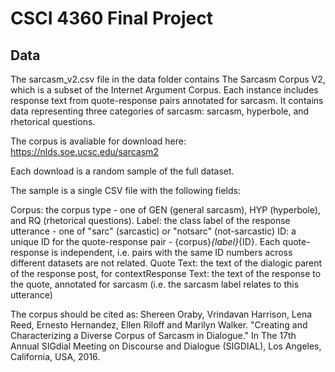 # CSCI 4360 Final Project

## Data 

The sarcasm_v2.csv file in the data folder contains The Sarcasm Corpus V2, which is a subset of the Internet Argument Corpus. Each instance includes response text from quote-response pairs annotated for sarcasm. It contains data representing three categories of sarcasm: sarcasm, hyperbole, and rhetorical questions. 

The corpus is avaliable for download here: https://nlds.soe.ucsc.edu/sarcasm2

Each download is a random sample of the full dataset. 

The sample is a single CSV file with the following fields:

Corpus: the corpus type - one of GEN (general sarcasm), HYP (hyperbole), and RQ (rhetorical questions).
Label: the class label of the response utterance - one of "sarc" (sarcastic) or "notsarc" (not-sarcastic)
ID: a unique ID for the quote-response pair - {corpus}_{label}_{ID}. Each quote-response is independent, i.e. pairs with the same ID numbers across different datasets are not related.
Quote Text: the text of the dialogic parent of the response post, for contextResponse Text: the text of the response to the quote, annotated for sarcasm (i.e. the sarcasm label relates to this utterance)

The corpus should be cited as: Shereen Oraby, Vrindavan Harrison, Lena Reed, Ernesto Hernandez, Ellen Riloff and Marilyn Walker. "Creating and Characterizing a Diverse Corpus of Sarcasm in Dialogue." In The 17th Annual SIGdial Meeting on Discourse and Dialogue (SIGDIAL), Los Angeles, California, USA, 2016.